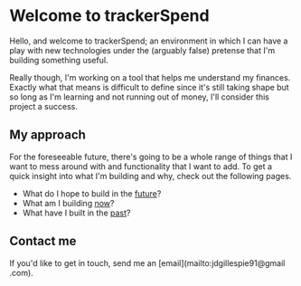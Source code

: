 # Welcome to trackerSpend

Hello, and welcome to trackerSpend; an environment in which I can have a play
 with new technologies under the (arguably false) pretense that I'm building
 something useful.

Really though, I'm working on a tool that helps me understand my finances.
Exactly what that means is difficult to define since it's still taking shape
but so long as I'm learning and not running out of money, I'll consider this
project a success.

## My approach

For the foreseeable future, there's going to be a whole range of things that
 I want to mess around with and functionality that I want to add. To get a
  quick insight into what I'm building and why, check out the following pages.

* What do I hope to build in the [future](what/future.md)?
* What am I building [now](what/present.md)?
* What have I built in the [past](what/past.md)?

## Contact me

If you'd like to get in touch, send me an [email](mailto:jdgillespie91@gmail
.com).